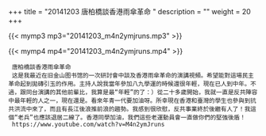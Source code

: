 +++
title = "20141203  唐柏橋談香港雨傘革命 "
description = ""
weight = 20
+++

{{< mymp3 mp3="20141203_m4n2ymjruns.mp3" >}}

{{< mymp4 mp4="20141203_m4n2ymjruns.mp4" >}}

     唐柏橋談香港雨傘革命 
     这是我最近在旧金山图书馆的一次研討會中談及香港雨傘革命的演講視頻。希望能對這場民主革命起到拋磚引玉的作用。主持人說我當年參加八九學運的時候還很年輕，現在已人到中年。不過，跟同台演講的其他前輩比，我算是最“年輕”的了：）從二十多歲開始，我就一直是反共陣容中最年輕的人之一，現在還是。看來年青一代要加油呀。所幸現在香港和臺灣的學生也參與到抗共洪流中來了，而且有長江後浪推前浪的趨勢。我感到很欣慰，反共事業終於後繼有人了！我這個“老兵”也應該退居二線了。香港同學加油，我們這些老運動員會一直做你們的堅強後盾！ 
     https://www.youtube.com/watch?v=M4n2ymJruns 
